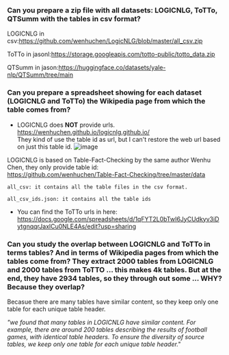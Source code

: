 ### Can you prepare a zip file with all datasets: LOGICNLG, ToTTo, QTSumm with the tables in csv format?

LOGICNLG in csv:https://github.com/wenhuchen/LogicNLG/blob/master/all_csv.zip

ToTTo in jasonl:https://storage.googleapis.com/totto-public/totto_data.zip
 
QTSumm in jason:https://huggingface.co/datasets/yale-nlp/QTSumm/tree/main


### Can you prepare a spreadsheet showing for each dataset (LOGICNLG and ToTTo) the Wikipedia page from which the table comes from?

- LOGICNLG does **NOT** provide urls. 
 https://wenhuchen.github.io/logicnlg.github.io/
 <br/>They kind of use the table id as url, but I can't restore the web url based on just this table id.
 ![image](https://github.com/Bluebear77/Intern_ECLADATTA/assets/119409649/dd0d2694-7933-4021-8afa-452b82201403)
 
 LOGICNLG is based on Table-Fact-Checking by the same author Wenhu Chen, they only provide table id:
 <br/>https://github.com/wenhuchen/Table-Fact-Checking/tree/master/data
 
 ```
 all_csv: it contains all the table files in the csv format.
 
 all_csv_ids.json: it contains all the table ids
 ```

- You can find the ToTTo urls in here:<br/>
  https://docs.google.com/spreadsheets/d/1qFYT2L0bTwI6JyCUdkyv3iDytgnqqrJaxlCu0NLE4As/edit?usp=sharing



### Can you study the overlap between LOGICNLG and ToTTo in terms tables? And in terms of Wikipedia pages from which the tables come from? They extract 2000 tables from LOGICNLG and 2000 tables from ToTTO ... this makes 4k tables. But at the end, they have 2934 tables, so they through out some ... WHY? Because they overlap?

Becasue there are many tables have similar content, so they keep only one table for each unique table header.

_"we found that many tables in LOGICNLG have similar content. For example, there are around 200 tables describing the results of football games, with identical table headers. To ensure the diversity of source tables, we keep only one table for each unique table header."_
